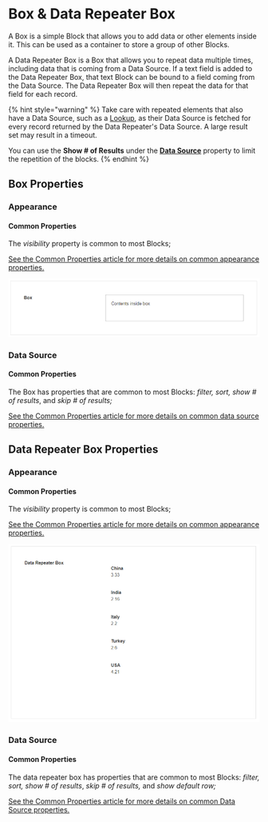 # Box & Data Repeater Box

A Box is a simple Block that allows you to add data or other elements inside it. This can be used as a container to store a group of other Blocks.&#x20;

A Data Repeater Box is a Box that allows you to repeat data multiple times, including data that is coming from a Data Source. If a text field is added to the Data Repeater Box, that text Block can be bound to a field coming from the Data Source. The Data Repeater Box will then repeat the data for that field for each record.

{% hint style="warning" %}
Take care with repeated elements that also have a Data Source, such as a [Lookup](../basic/lookup.md), as their Data Source is fetched for every record returned by the Data Repeater's Data Source. A large result set may result in a timeout.&#x20;

You can use the **Show # of Results** under the [**Data Source**](box-and-data-repeater-box.md#data-source-1) property to limit the repetition of the blocks.
{% endhint %}

## Box Properties

### Appearance&#x20;

#### Common Properties&#x20;

The _visibility_ property is common to most Blocks;

[See the Common Properties article for more details on common appearance properties.](../common-properties.md#appearance)

![](<../../.gitbook/assets/image (1650).png>)

### Data Source

#### Common Properties&#x20;

The Box has properties that are common to most Blocks: _filter, sort, show # of results_, and _skip # of results;_

[See the Common Properties article for more details on common data source properties.](../common-properties.md#data-source)

## Data Repeater Box Properties

### Appearance&#x20;

#### Common Properties&#x20;

The _visibility_ property is common to most Blocks;

[See the Common Properties article for more details on common appearance properties.](../common-properties.md#appearance)

![](<../../.gitbook/assets/image (391).png>)

### Data Source

#### Common Properties&#x20;

The data repeater box has properties that are common to most Blocks: _filter, sort, show # of results_, _skip # of results,_ and _show default row;_

[See the Common Properties article for more details on common Data Source properties.](../common-properties.md#data-source)
